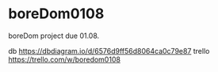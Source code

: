 # boreDom0108
boreDom project due 01.08.

db
https://dbdiagram.io/d/6576d9ff56d8064ca0c79e87
trello
https://trello.com/w/boredom0108